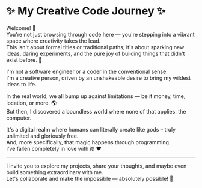 # ✨ My Creative Code Journey ✨

Welcome! 👋  
You're not just browsing through code here — you're stepping into a vibrant space where creativity takes the lead.  
This isn't about formal titles or traditional paths; it's about sparking new ideas, daring experiments, and the pure joy of building things that didn't exist before. 🚀

I'm not a software engineer or a coder in the conventional sense.  
I'm a creative person, driven by an unshakeable desire to bring my wildest ideas to life.  

In the real world, we all bump up against limitations — be it money, time, location, or more. 🌎  
But then, I discovered a boundless world where none of that applies: the computer.

It's a digital realm where humans can literally create like gods – truly unlimited and gloriously free.  
And, more specifically, that magic happens through programming.  
I've fallen completely in love with it! ❤️

---

I invite you to explore my projects, share your thoughts, and maybe even build something extraordinary with me.  
Let's collaborate and make the impossible — absolutely possible! 🌠
